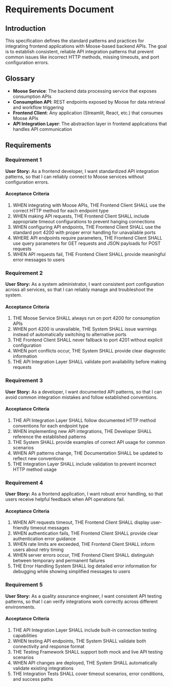 # Requirements Document

## Introduction

This specification defines the standard patterns and practices for integrating frontend applications with Moose-based backend APIs. The goal is to establish consistent, reliable API integration patterns that prevent common issues like incorrect HTTP methods, missing timeouts, and port configuration errors.

## Glossary

- **Moose Service**: The backend data processing service that exposes consumption APIs
- **Consumption API**: REST endpoints exposed by Moose for data retrieval and workflow triggering
- **Frontend Client**: Any application (Streamlit, React, etc.) that consumes Moose APIs
- **API Integration Layer**: The abstraction layer in frontend applications that handles API communication

## Requirements

### Requirement 1

**User Story:** As a frontend developer, I want standardized API integration patterns, so that I can reliably connect to Moose services without configuration errors.

#### Acceptance Criteria

1. WHEN integrating with Moose APIs, THE Frontend Client SHALL use the correct HTTP method for each endpoint type
2. WHEN making API requests, THE Frontend Client SHALL include appropriate timeout configurations to prevent hanging connections
3. WHEN configuring API endpoints, THE Frontend Client SHALL use the standard port 4200 with proper error handling for unavailable ports
4. WHERE API endpoints require parameters, THE Frontend Client SHALL use query parameters for GET requests and JSON payloads for POST requests
5. WHEN API requests fail, THE Frontend Client SHALL provide meaningful error messages to users

### Requirement 2

**User Story:** As a system administrator, I want consistent port configuration across all services, so that I can reliably manage and troubleshoot the system.

#### Acceptance Criteria

1. THE Moose Service SHALL always run on port 4200 for consumption APIs
2. WHEN port 4200 is unavailable, THE System SHALL issue warnings instead of automatically switching to alternative ports
3. THE Frontend Client SHALL never fallback to port 4201 without explicit configuration
4. WHEN port conflicts occur, THE System SHALL provide clear diagnostic information
5. THE API Integration Layer SHALL validate port availability before making requests

### Requirement 3

**User Story:** As a developer, I want documented API patterns, so that I can avoid common integration mistakes and follow established conventions.

#### Acceptance Criteria

1. THE API Integration Layer SHALL follow documented HTTP method conventions for each endpoint type
2. WHEN implementing new API integrations, THE Developer SHALL reference the established patterns
3. THE System SHALL provide examples of correct API usage for common scenarios
4. WHEN API patterns change, THE Documentation SHALL be updated to reflect new conventions
5. THE Integration Layer SHALL include validation to prevent incorrect HTTP method usage

### Requirement 4

**User Story:** As a frontend application, I want robust error handling, so that users receive helpful feedback when API operations fail.

#### Acceptance Criteria

1. WHEN API requests timeout, THE Frontend Client SHALL display user-friendly timeout messages
2. WHEN authentication fails, THE Frontend Client SHALL provide clear authentication error guidance
3. WHEN rate limits are exceeded, THE Frontend Client SHALL inform users about retry timing
4. WHEN server errors occur, THE Frontend Client SHALL distinguish between temporary and permanent failures
5. THE Error Handling System SHALL log detailed error information for debugging while showing simplified messages to users

### Requirement 5

**User Story:** As a quality assurance engineer, I want consistent API testing patterns, so that I can verify integrations work correctly across different environments.

#### Acceptance Criteria

1. THE API Integration Layer SHALL include built-in connection testing capabilities
2. WHEN testing API endpoints, THE System SHALL validate both connectivity and response format
3. THE Testing Framework SHALL support both mock and live API testing scenarios
4. WHEN API changes are deployed, THE System SHALL automatically validate existing integrations
5. THE Integration Tests SHALL cover timeout scenarios, error conditions, and success paths